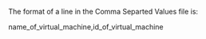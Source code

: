 The format of a line in the Comma Separted Values file is:

name_of_virtual_machine,id_of_virtual_machine